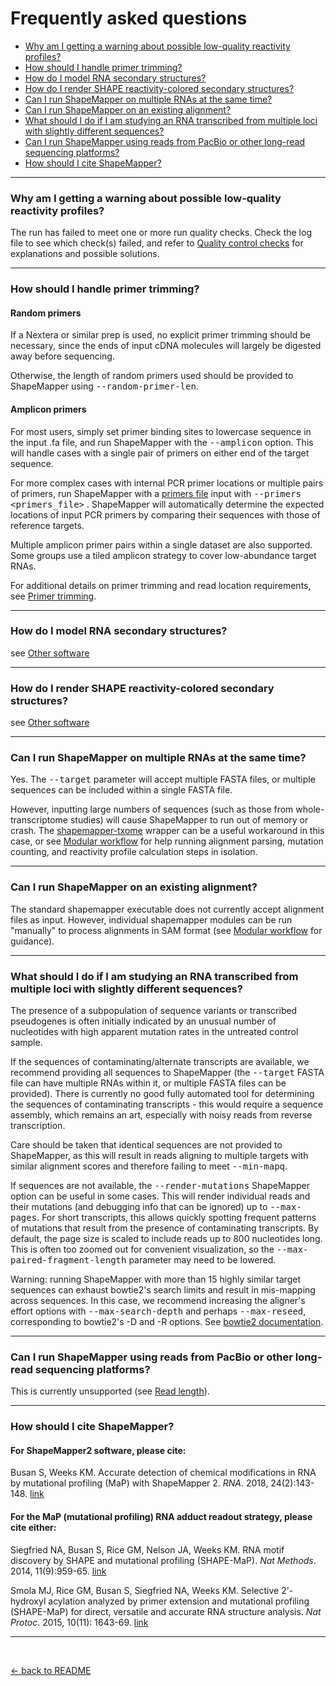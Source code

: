 <!---
NOTE:
If you're reading this, instead try opening README.html in a web browser 
or view this file from within the github repository website.

This is a github-flavored markdown file not meant to be easily readable.
-->

Frequently asked questions
==========================

- [Why am I getting a warning about possible low-quality reactivity profiles?](#warning)
- [How should I handle primer trimming?](#trimming)
- [How do I model RNA secondary structures?](#how-do-i-model)
- [How do I render SHAPE reactivity-colored secondary structures?](#how-do-i-render)
- [Can I run ShapeMapper on multiple RNAs at the same time?](#multiple-rnas)
- [Can I run ShapeMapper on an existing alignment?](#existing-alignment)
- [What should I do if I am studying an RNA transcribed from multiple loci with slightly different sequences?](#multiple-loci)
- [Can I run ShapeMapper using reads from PacBio or other long-read sequencing platforms?](#long-reads)
- [How should I cite ShapeMapper?](#citation)

---

<a name="warning"></a>

### Why am I getting a warning about possible low-quality reactivity profiles?

The run has failed to meet one or more run quality checks.
Check the log file to see which check(s) failed, and refer to
[Quality control checks](analysis_steps.md#quality-control-checks)
for explanations and possible solutions.

---

<a name="trimming"></a>

### How should I handle primer trimming?

#### Random primers

If a Nextera or similar prep is used, no explicit primer
trimming should be necessary, since the ends of input cDNA
molecules will largely be digested away before sequencing.

Otherwise, the length of random primers used should be
provided to ShapeMapper using <kbd>--random-primer-len</kbd>.

#### Amplicon primers

For most users, simply set primer binding sites to lowercase sequence in the input
.fa file, and run ShapeMapper with the <kbd>--amplicon</kbd> option. This will handle
cases with a single pair of primers on either end of the target sequence.

For more complex cases with internal PCR primer locations or multiple pairs of primers, run
ShapeMapper with a [primers file](file_formats.md#primers-file)
input with
<kbd>--primers <primers_file></kbd>
. ShapeMapper will automatically determine
the expected locations of input PCR primers by comparing their sequences with those of
reference targets.

Multiple amplicon primer pairs within a single dataset are also supported. Some groups
use a tiled amplicon strategy to cover low-abundance target RNAs.

For additional details on primer trimming and read location requirements,
see [Primer trimming](analysis_steps.md#primer-trimming-and-enforcement-of-read-location-requirements).

---

<a name="how-do-i-model"></a>

### How do I model RNA secondary structures?

see [Other software](other_software.md#rna-secondary-structure-modeling)

---

<a name="how-do-i-render"></a>

### How do I render SHAPE reactivity-colored secondary structures?

see [Other software](other_software.md#traditional-secondary-structure-diagrams)

---

<a name="multiple-rnas"></a>

### Can I run ShapeMapper on multiple RNAs at the same time?

Yes. The <kbd>--target</kbd> parameter will accept multiple
FASTA files, or multiple sequences can be included within
a single FASTA file.

However, inputting large numbers of sequences (such as those
from whole-transcriptome studies) will cause ShapeMapper to
run out of memory or crash. The [shapemapper-txome](https://github.com/Weeks-UNC/shapemapper-txome)
wrapper can be a useful workaround in this case, or see
[Modular workflow](modular_workflow.md) for help running alignment parsing,
mutation counting, and reactivity profile calculation steps
in isolation.

---

<a name="existing-alignment"></a>

### Can I run ShapeMapper on an existing alignment?

The standard shapemapper executable does not currently accept
alignment files as input. However, individual shapemapper modules can be run
"manually" to process alignments in SAM format
(see [Modular workflow](modular_workflow.md) for guidance).

---

<a name="multiple-loci"></a>

### What should I do if I am studying an RNA transcribed from multiple loci with slightly different sequences?

The presence of a subpopulation of sequence variants or transcribed pseudogenes
is often initially indicated by an unusual number of nucleotides with high
apparent mutation rates in the untreated control sample.

If the sequences of contaminating/alternate transcripts are available, we recommend
providing all sequences to ShapeMapper (the <kbd>--target</kbd> FASTA file can have multiple
RNAs within it, or multiple FASTA files can be provided).
There is currently no good fully automated tool for determining the
sequences of contaminating transcripts - this would require a sequence assembly,
which remains an art, especially with noisy reads from reverse transcription.

Care should be taken that identical sequences are not provided to ShapeMapper,
as this will result in reads aligning to multiple targets with similar alignment
scores and therefore failing to meet <kbd>--min-mapq</kbd>.

If sequences are not available, the <kbd>--render-mutations</kbd>
ShapeMapper option can be useful in some cases. This will render individual reads
and their mutations (and debugging info that can be ignored) up to <kbd>--max-pages</kbd>.
For short transcripts, this
allows quickly spotting frequent patterns of mutations that result from the presence
of contaminating transcripts. By default, the page size is scaled to include reads
up to 800 nucleotides long. This is often too zoomed out for convenient visualization,
so the <kbd>--max-paired-fragment-length</kbd> parameter may need to be lowered.

Warning: running ShapeMapper with more than 15 highly similar target sequences
can exhaust bowtie2's search limits and result in mis-mapping across sequences.
In this case, we recommend increasing the aligner's effort options
with <kbd>--max-search-depth</kbd> and perhaps <kbd>--max-reseed</kbd>, corresponding
to bowtie2's -D and -R options. See
[bowtie2 documentation](http://bowtie-bio.sourceforge.net/bowtie2/manual.shtml#effort-options).

---

<a name="long-reads"></a>

### Can I run ShapeMapper using reads from PacBio or other long-read sequencing platforms?

This is currently unsupported (see [Read length](analysis_steps.md#read-length)).

---

<a name="citation"></a>

### How should I cite ShapeMapper?

#### For ShapeMapper2 software, please cite:

Busan S, Weeks KM. Accurate detection of chemical modifications in RNA by mutational profiling (MaP) with ShapeMapper 2.
_RNA_. 2018, 24(2):143-148.
[link](http://rnajournal.cshlp.org/content/early/2017/11/07/rna.061945.117)

#### For the MaP (mutational profiling) RNA adduct readout strategy, please cite either:

Siegfried NA, Busan S, Rice GM, Nelson JA, Weeks KM. RNA motif discovery by SHAPE and mutational profiling (SHAPE-MaP).
_Nat Methods_. 2014, 11(9):959-65.
[link](http://www.ncbi.nlm.nih.gov/pubmed/25028896)

Smola MJ, Rice GM, Busan S, Siegfried NA, Weeks KM. Selective 2'-hydroxyl acylation analyzed by primer extension and
mutational profiling (SHAPE-MaP) for direct, versatile and accurate RNA structure analysis. _Nat Protoc_. 2015, 10(11):
1643-69.
[link](http://www.ncbi.nlm.nih.gov/pubmed/21979276)

---

&nbsp;&nbsp;&nbsp;&nbsp;

[← back to README](../README_RAW.md)
